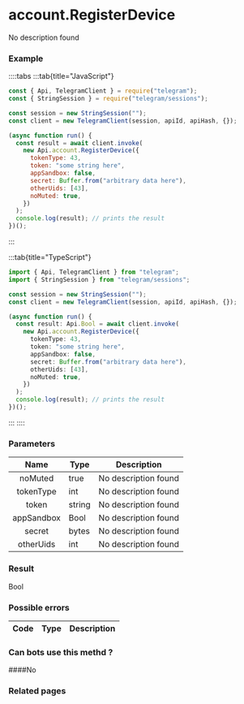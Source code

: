 # account.RegisterDevice

No description found

### [](#example)Example

::::tabs
:::tab{title="JavaScript"}

```js
const { Api, TelegramClient } = require("telegram");
const { StringSession } = require("telegram/sessions");

const session = new StringSession("");
const client = new TelegramClient(session, apiId, apiHash, {});

(async function run() {
  const result = await client.invoke(
    new Api.account.RegisterDevice({
      tokenType: 43,
      token: "some string here",
      appSandbox: false,
      secret: Buffer.from("arbitrary data here"),
      otherUids: [43],
      noMuted: true,
    })
  );
  console.log(result); // prints the result
})();
```

:::

:::tab{title="TypeScript"}

```ts
import { Api, TelegramClient } from "telegram";
import { StringSession } from "telegram/sessions";

const session = new StringSession("");
const client = new TelegramClient(session, apiId, apiHash, {});

(async function run() {
  const result: Api.Bool = await client.invoke(
    new Api.account.RegisterDevice({
      tokenType: 43,
      token: "some string here",
      appSandbox: false,
      secret: Buffer.from("arbitrary data here"),
      otherUids: [43],
      noMuted: true,
    })
  );
  console.log(result); // prints the result
})();
```

:::
::::

### [](#parameters)Parameters

|    Name    | Type   | Description          |
| :--------: | ------ | -------------------- |
|  noMuted   | true   | No description found |
| tokenType  | int    | No description found |
|   token    | string | No description found |
| appSandbox | Bool   | No description found |
|   secret   | bytes  | No description found |
| otherUids  | int    | No description found |

### [](#result)Result

Bool

### [](#possible-errors)Possible errors

| Code | Type | Description |
| :--: | ---- | ----------- |

### [](#can-bots-use-this-method)Can bots use this methd ?

####No

### [](#related-pages)Related pages
